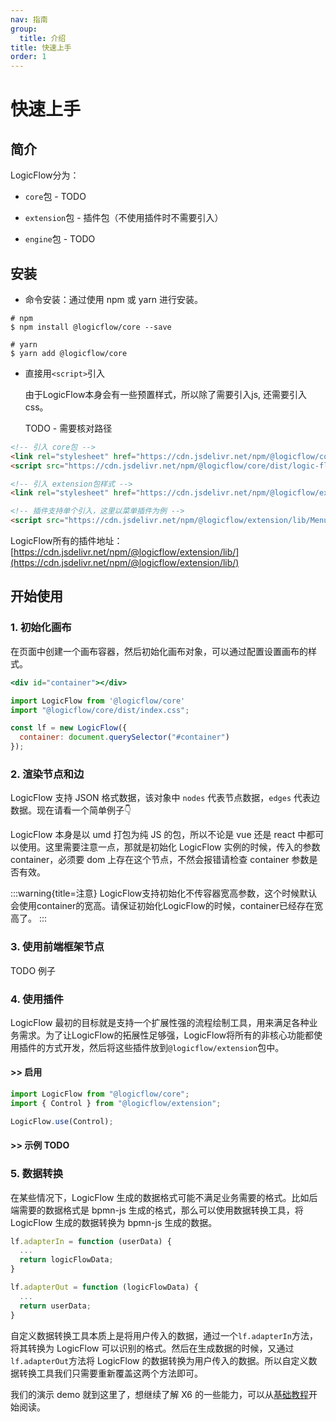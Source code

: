 ```yaml
---
nav: 指南
group:
  title: 介绍
title: 快速上手
order: 1
---
```


# 快速上手

## 简介

LogicFlow分为：

- `core`包 - TODO

- `extension`包 - 插件包（不使用插件时不需要引入）

- `engine`包 - TODO

## 安装

- 命令安装：通过使用 npm 或 yarn 进行安装。

```shell
# npm
$ npm install @logicflow/core --save

# yarn
$ yarn add @logicflow/core
```

- 直接用`<script>`引入

  由于LogicFlow本身会有一些预置样式，所以除了需要引入js, 还需要引入css。

  TODO - 需要核对路径

```html
<!-- 引入 core包 -->
<link rel="stylesheet" href="https://cdn.jsdelivr.net/npm/@logicflow/core/dist/style/index.css" />
<script src="https://cdn.jsdelivr.net/npm/@logicflow/core/dist/logic-flow.js"></script>

<!-- 引入 extension包样式 -->
<link rel="stylesheet" href="https://cdn.jsdelivr.net/npm/@logicflow/extension/lib/style/index.css" />

<!-- 插件支持单个引入，这里以菜单插件为例 -->
<script src="https://cdn.jsdelivr.net/npm/@logicflow/extension/lib/Menu.js"></script>
```

LogicFlow所有的插件地址：[https://cdn.jsdelivr.net/npm/@logicflow/extension/lib/](https://cdn.jsdelivr.net/npm/@logicflow/extension/lib/)

## 开始使用

### 1. 初始化画布

在页面中创建一个画布容器，然后初始化画布对象，可以通过配置设置画布的样式。

```jsx | pure
<div id="container"></div>

import LogicFlow from '@logicflow/core'
import "@logicflow/core/dist/index.css";

const lf = new LogicFlow({
  container: document.querySelector("#container")
});

```

### 2. 渲染节点和边

LogicFlow 支持 JSON 格式数据，该对象中 `nodes` 代表节点数据，`edges` 代表边数据。现在请看一个简单例子👇

<code id="helloworld" src="../../src/tutorial/getting-started/helloworld/index.tsx"></code>

LogicFlow 本身是以 umd 打包为纯 JS 的包，所以不论是 vue 还是 react 中都可以使用。这里需要注意一点，那就是初始化 LogicFlow 实例的时候，传入的参数 container，必须要 dom 上存在这个节点，不然会报错请检查 container 参数是否有效。

:::warning{title=注意}
LogicFlow支持初始化不传容器宽高参数，这个时候默认会使用container的宽高。请保证初始化LogicFlow的时候，container已经存在宽高了。
:::

### 3. 使用前端框架节点

TODO 例子

### 4. 使用插件

LogicFlow 最初的目标就是支持一个扩展性强的流程绘制工具，用来满足各种业务需求。为了让LogicFlow的拓展性足够强，LogicFlow将所有的非核心功能都使用插件的方式开发，然后将这些插件放到`@logicflow/extension`包中。

#### >> 启用

```js
import LogicFlow from "@logicflow/core";
import { Control } from "@logicflow/extension";

LogicFlow.use(Control);
```

#### >> 示例 TODO

<code id="use-plugin" src="../../src/tutorial/getting-started/use-plugin/index.tsx"></code>

### 5. 数据转换

在某些情况下，LogicFlow 生成的数据格式可能不满足业务需要的格式。比如后端需要的数据格式是 bpmn-js 生成的格式，那么可以使用数据转换工具，将 LogicFlow 生成的数据转换为 bpmn-js 生成的数据。

```jsx | pure
lf.adapterIn = function (userData) {
  ...
  return logicFlowData;
}

lf.adapterOut = function (logicFlowData) {
  ...
  return userData;
}
```

自定义数据转换工具本质上是将用户传入的数据，通过一个`lf.adapterIn`方法，将其转换为 LogicFlow 可以识别的格式。然后在生成数据的时候，又通过`lf.adapterOut`方法将 LogicFlow 的数据转换为用户传入的数据。所以自定义数据转换工具我们只需要重新覆盖这两个方法即可。

我们的演示 demo 就到这里了，想继续了解 X6 的一些能力，可以从[基础教程](/tutorial/basic-class)开始阅读。

